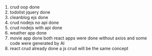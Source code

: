 1. crud oop done
2. todolist jquery done
3. cleanblog ejs done
4. crud nodejs no api done
5. crud nodejs with api done
6. weather app done
7. movie app done both react apps were done without axios and some code were generated by AI
8. react crud already done a js crud will be the same concept
